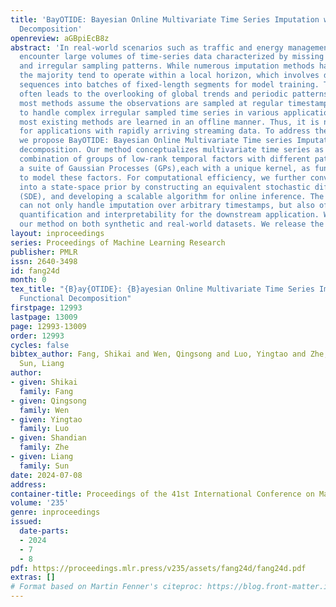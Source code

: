 ```yaml
---
title: 'BayOTIDE: Bayesian Online Multivariate Time Series Imputation with Functional
  Decomposition'
openreview: aGBpiEcB8z
abstract: 'In real-world scenarios such as traffic and energy management, we frequently
  encounter large volumes of time-series data characterized by missing values, noise,
  and irregular sampling patterns. While numerous imputation methods have been proposed,
  the majority tend to operate within a local horizon, which involves dividing long
  sequences into batches of fixed-length segments for model training. This local horizon
  often leads to the overlooking of global trends and periodic patterns. More importantly,
  most methods assume the observations are sampled at regular timestamps, and fail
  to handle complex irregular sampled time series in various applications. Additionally,
  most existing methods are learned in an offline manner. Thus, it is not suitable
  for applications with rapidly arriving streaming data. To address these challenges,
  we propose BayOTIDE: Bayesian Online Multivariate Time series Imputation with functional
  decomposition. Our method conceptualizes multivariate time series as the weighted
  combination of groups of low-rank temporal factors with different patterns. We employ
  a suite of Gaussian Processes (GPs),each with a unique kernel, as functional priors
  to model these factors. For computational efficiency, we further convert the GPs
  into a state-space prior by constructing an equivalent stochastic differential equation
  (SDE), and developing a scalable algorithm for online inference. The proposed method
  can not only handle imputation over arbitrary timestamps, but also offer uncertainty
  quantification and interpretability for the downstream application. We evaluate
  our method on both synthetic and real-world datasets. We release the code at https://github.com/xuangu-fang/BayOTIDE.'
layout: inproceedings
series: Proceedings of Machine Learning Research
publisher: PMLR
issn: 2640-3498
id: fang24d
month: 0
tex_title: "{B}ay{OTIDE}: {B}ayesian Online Multivariate Time Series Imputation with
  Functional Decomposition"
firstpage: 12993
lastpage: 13009
page: 12993-13009
order: 12993
cycles: false
bibtex_author: Fang, Shikai and Wen, Qingsong and Luo, Yingtao and Zhe, Shandian and
  Sun, Liang
author:
- given: Shikai
  family: Fang
- given: Qingsong
  family: Wen
- given: Yingtao
  family: Luo
- given: Shandian
  family: Zhe
- given: Liang
  family: Sun
date: 2024-07-08
address:
container-title: Proceedings of the 41st International Conference on Machine Learning
volume: '235'
genre: inproceedings
issued:
  date-parts:
  - 2024
  - 7
  - 8
pdf: https://proceedings.mlr.press/v235/assets/fang24d/fang24d.pdf
extras: []
# Format based on Martin Fenner's citeproc: https://blog.front-matter.io/posts/citeproc-yaml-for-bibliographies/
---
```

